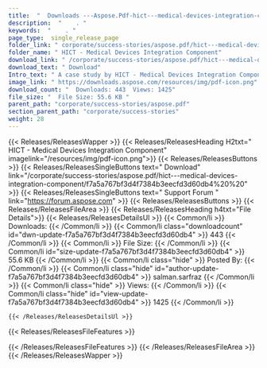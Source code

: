 ```yaml
---
title:  "  Downloads ---Aspose.Pdf-hict---medical-devices-integration-component . " 
description:  "    . " 
keywords:  "    . " 
page_type:  single_release_page
folder_link: " corporate/success-stories/aspose.pdf/hict---medical-devices-integration-component/"
folder_name: " HICT - Medical Devices Integration Component"
download_link: " /corporate/success-stories/aspose.pdf/hict---medical-devices-integration-component/f7a5a767bf3d4f7384b3eecfd3d60db4"
download_text: " Download"
Intro_text: " A case study by HICT - Medical Devices Integration Component to explain the adva..."
image_link: " https://downloads.aspose.com/resources/img/pdf-icon.png"
download_count: "  Downloads: 443  Views: 1425"
file_size: "  File Size: 55.6 KB "
parent_path: "corporate/success-stories/aspose.pdf"
section_parent_path: "corporate/success-stories"
weight: 28 
---
```


{{< Releases/ReleasesWapper >}}
  {{< Releases/ReleasesHeading H2txt=" HICT - Medical Devices Integration Component" imagelink="/resources/img/pdf-icon.png">}}
  {{< Releases/ReleasesButtons >}}
    {{< Releases/ReleasesSingleButtons text=" Download" link="/corporate/success-stories/aspose.pdf/hict---medical-devices-integration-component/f7a5a767bf3d4f7384b3eecfd3d60db4%20%20" >}}
    {{< Releases/ReleasesSingleButtons text=" Support Forum " link="https://forum.aspose.com" >}}
  {{< Releases/ReleasesButtons >}}
  {{< Releases/ReleasesFileArea >}}
    {{< Releases/ReleasesHeading h4txt="File Details">}}
    {{< Releases/ReleasesDetailsUl >}}
            {{< Common/li  >}} Downloads: {{< /Common/li >}} 
      {{< Common/li class="downloadcount" id="dwn-update-f7a5a767bf3d4f7384b3eecfd3d60db4" >}} 443 {{< /Common/li >}} 
      {{< Common/li  >}} File Size: {{< /Common/li >}} 
      {{< Common/li id="size-update-f7a5a767bf3d4f7384b3eecfd3d60db4" >}} 55.6 KB {{< /Common/li >}} 
      {{< Common/li  class="hide" >}} Posted By: {{< /Common/li >}} 
      {{< Common/li class="hide" id="author-update-f7a5a767bf3d4f7384b3eecfd3d60db4" >}} salman.sarfraz {{< /Common/li >}} 
      {{< Common/li class="hide"  >}} Views: {{< /Common/li >}} 
      {{< Common/li class="hide" id="view-update-f7a5a767bf3d4f7384b3eecfd3d60db4" >}} 1425 {{< /Common/li >}} 

    {{< /Releases/ReleasesDetailsUl >}}

  {{< Releases/ReleasesFileFeatures >}}
      
  {{< /Releases/ReleasesFileFeatures >}}
 {{< /Releases/ReleasesFileArea >}}
{{< /Releases/ReleasesWapper >}}


